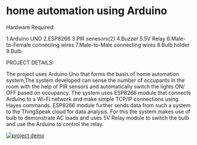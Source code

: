 # home automation using Arduino

Hardware Required:

1.Arduino UNO
2.ESP8266
3.PIR senesors(2)
4.Buzzer
5.5V Relay 
6.Male-to-Female connecting wires
7.Male-to-Male connecting wires
8.Bulb holder
9.Bulb

PROJECT DETAILS:

The project uses Arduino Uno that forms the basis of home automation system,The system developed can sense the number of occupants in the room with the help of PIR sensors and automatically switch the lights ON/ OFF based on occupancy. 
The system uses ESP8266 module that connects Arduino to a Wi-Fi network and make simple TCP/IP connections using Hayes commands.
ESP8266 module further sends data from such a system to the ThingSpeak cloud for data analysis.
For this the system makes use of bulb to demonstrate AC loads and uses 5V Relay module to switch the bulb and use the Arduino to control the relay.


[![project demo](https://img.youtube.com/vi/jTYCl8GyCnQ/0.jpg)](https://www.youtube.com/watch?v=jTYCl8GyCnQ)
